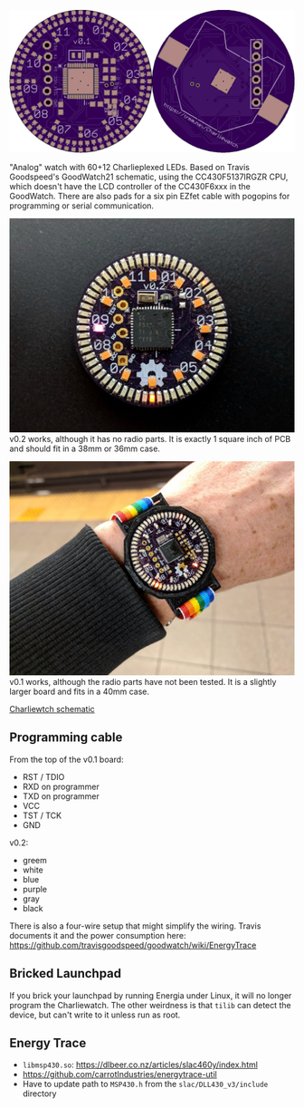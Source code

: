![Watch rendering](watch.png)

"Analog" watch with 60+12 Charlieplexed LEDs. Based on Travis Goodspeed's
GoodWatch21 schematic, using the CC430F5137IRGZR CPU, which doesn't
have the LCD controller of the CC430F6xxx in the GoodWatch. There are
also pads for a six pin EZfet cable with pogopins for programming or
serial communication.

![v0.2 board, populated](images/v0.2.jpg)
v0.2 works, although it has no radio parts.  It is exactly 1 square inch
of PCB and should fit in a 38mm or 36mm case.


![v0.1 board](images/v0.1.jpg)
v0.1 works, although the radio parts have not been tested.  It is a slightly
larger board and fits in a 40mm case.

[Charliewtch schematic](datasheets/charliewatch.pdf)

Programming cable
-----

From the top of the v0.1 board:
* RST / TDIO
* RXD on programmer
* TXD on programmer
* VCC
* TST / TCK
* GND

v0.2:
* greem
* white
* blue
* purple
* gray
* black


There is also a four-wire setup that might simplify the wiring.
Travis documents it and the power consumption here:
https://github.com/travisgoodspeed/goodwatch/wiki/EnergyTrace

Bricked Launchpad
-----

If you brick your launchpad by running Energia under Linux, it will no
longer program the Charliewatch.  The other weirdness is that `tilib`
can detect the device, but can't write to it unless run as root.

Energy Trace
----
* `libmsp430.so`: https://dlbeer.co.nz/articles/slac460y/index.html
* https://github.com/carrotIndustries/energytrace-util
* Have to update path to `MSP430.h` from the `slac/DLL430_v3/include` directory


